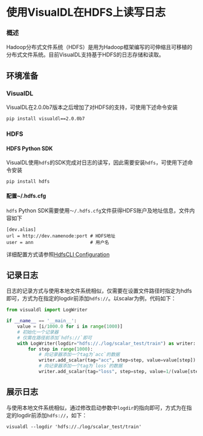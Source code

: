 # 使用VisualDL在HDFS上读写日志
### 概述
Hadoop分布式文件系统（HDFS）是用为Hadoop框架编写的可伸缩且可移植的分布式文件系统。目前VisualDL支持基于HDFS的日志存储和读取。

## 环境准备
### VisualDL
VisualDL在2.0.0b7版本之后增加了对HDFS的支持，可使用下述命令安装
```shell
pip install visualdl==2.0.0b7
```

### HDFS
#### HDFS Python SDK
VisualDL使用`hdfs`的SDK完成对日志的读写，因此需要安装`hdfs`，可使用下述命令安装
```shell
pip install hdfs
```
#### 配置~/.hdfs.cfg
`hdfs` Python SDK需要使用`～/.hdfs.cfg`文件获得HDFS账户及地址信息，文件内容如下

```
[dev.alias]
url = http://dev.namenode:port # HDFS地址
user = ann                     # 用户名
```
详细配置方式请参照[HdfsCLI Configuration](https://hdfscli.readthedocs.io/en/latest/quickstart.html#configuration)

## 记录日志
日志的记录方式与使用本地文件系统相似，仅需要在设置文件路径时指定为hdfs即可，方式为在指定的logdir前添加`hdfs://`。以scalar为例，代码如下：
```python
from visualdl import LogWriter

if __name__ == '__main__':
    value = [i/1000.0 for i in range(1000)]
    # 初始化一个记录器
    # 仅需在路径前添加`hdfs://`即可
    with LogWriter(logdir="hdfs://./log/scalar_test/train") as writer:
        for step in range(1000):
            # 向记录器添加一个tag为`acc`的数据
            writer.add_scalar(tag="acc", step=step, value=value[step])
            # 向记录器添加一个tag为`loss`的数据
            writer.add_scalar(tag="loss", step=step, value=1/(value[step] + 1))
```

## 展示日志
与使用本地文件系统相似，通过修改启动参数中`logdir`的指向即可，方式为在指定的logdir前添加`hdfs://`，如下：
```shell
visualdl --logdir 'hdfs://./log/scalar_test/train'
```